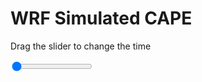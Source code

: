 <h1>WRF Simulated CAPE</h1>
<p>Drag the slider to change the time</p>

<div class="slidecontainer">
<input oninput='setImage(this)' class="slider" type="range" min="0" max="7" value="0" step="1" />
<img id='img'/>
</div>

<script>
var img = document.getElementById('img');
var img_array = ['/assets/images/wrf/cp_wrfout_d01_2020-06-06_12:00:00.png',
'/assets/images/wrf/cp_wrfout_d01_2020-06-06_13:00:00.png',
'/assets/images/wrf/cp_wrfout_d01_2020-06-06_14:00:00.png',
'/assets/images/wrf/cp_wrfout_d01_2020-06-06_15:00:00.png',
'/assets/images/wrf/cp_wrfout_d01_2020-06-06_16:00:00.png',
'/assets/images/wrf/cp_wrfout_d01_2020-06-06_17:00:00.png',
'/assets/images/wrf/cp_wrfout_d01_2020-06-06_18:00:00.png',];
function setImage(obj)
{
        var value = obj.value;
        img.src = img_array[value];

}
</script>

